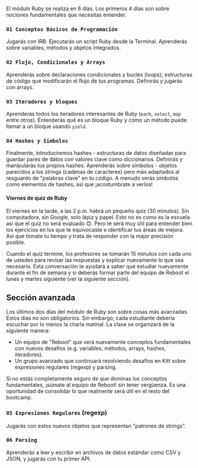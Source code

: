 El módulo Ruby se realiza en 6 días. Los primeros 4 días son sobre nociones fundamentales que necesitas entender.

### `01 Conceptos Básicos de Programación`

Jugarás con IRB. Ejecutarás un script Ruby desde la Terminal. Aprenderás sobre variables, métodos y objetos integrados.

### `02 Flujo, Condicionales y Arrays`

Aprenderás sobre declaraciones condicionales y bucles (loops); estructuras de código que modificarán el flujo de tus programas. Definirás y jugarás con arrays.

### `03 Iteradores y bloques`

Aprenderás todos los iteradores interesantes de Ruby (`each`, `select`, `map` entre otros). Entenderás qué es un bloque Ruby y cómo un método puede llamar a un bloque usando `yield`.

### `04 Hashes y Símbolos`

Finalmente, introduciremos hashes - estructuras de datos diseñadas para guardar pares de datos con valores clave como diccionarios. Definirás y manipularás tus propios hashes. Aprenderás sobre símbolos - objetos parecidos a los strings (cadenas de caracteres) pero más adaptados al resguardo de "palabras clave" en tu código. A menudo verás símbolos como elementos de hashes, así que ¡acostumbrate a verlos!

#### Viernes de quiz de Ruby

El viernes en la tarde, a las 2 p.m. habrá un pequeño quiz (30 minutos). Sin computadora, sin Google, solo lápiz y papel. Esto no es como es la escuela así que el quiz no será evaluado 😊. Pero te será muy útil para entender bien los ejercicios en los que te equivocaste e identificar tus áreas de mejora. Así que tómate tu tiempo y trata de responder con la major precisión posible.

Cuando el quiz termine, los profesores se tomarán 15 minutos con cada uno de ustedes para revisar las respuestas y explicar nuevamente lo que sea necesario. Esta conversación te ayudará a saber qué estudiar nuevamente durante el fin de semana y si deberás formar parte del equipo de Reboot el lunes y martes siguiente (ver la siguiente sección).

## Sección avanzada

Los últimos dos días del módulo de Ruby son sobre cosas más avanzadas. Estos días no son obligatorios. Sin embargo, cada estudiante debería escuchar por lo menos la charla matinal. La clase se organizará de la siguiente manera:

- Un equipo de "Reboot" que verá nuevamente conceptos fundamentales con nuevos desafíos (e.g. variables, métodos, arrays, hashes, iteradores).
- Un grupo avanzado que continuará resolviendo desafíos en Kitt sobre expresiones regulares (regexp) y parsing.

Si no estás completamente seguro de que dominas los conceptos fundamentales, ¡súmate al equipo de Reboot! sin tener vergüenza. Es una oportunidad de consolidar lo que realmente será útil en el resto del bootcamp.

### `05 Expresiones Regulares` (regexp)

Jugarás con estos nuevos objetos que representan "patrones de strings".

### `06 Parsing`

Aprenderás a leer y escribir en archivos de datos estándar como CSV y JSON, y jugarás con tu primer API.
